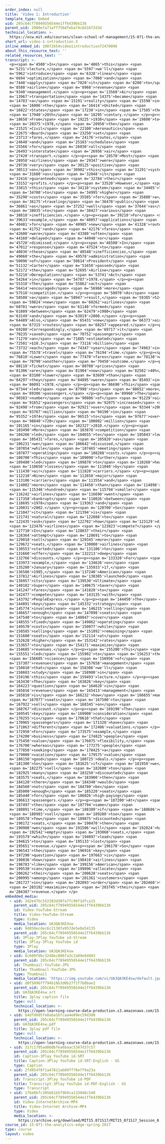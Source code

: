 ```yaml
---
order_index: null
title: 'Video 1: Introduction'
template_type: Embed
uid: 205c64cf78949556544e1ff6439bb136
parent_uid: 2900efa71aff756dfeba74c6d16f2d3d
technical_location: >-
  https://ocw.mit.edu/courses/sloan-school-of-management/15-071-the-analytics-edge-spring-2017/linear-optimization/airline-revenue-management-an-introduction-to-linear-optimization/video-1-introduction-3
short_url: video-1-introduction-3
inline_embed_id: 10072654video1introduction72470096
about_this_resource_text: ''
related_resources_text: ''
transcript: >-
  <p><span m='4500'>In</span> <span m='4865'>this</span> <span
  m='5231'>lecture,</span> <span m='5597'>we'll</span> <span
  m='5962'>introduce</span> <span m='6328'>linear</span> <span
  m='6694'>optimization</span> <span m='7060'>and</span> <span
  m='7440'>apply</span> <span m='7820'>it</span> <span m='8200'>to</span> <span
  m='8580'>airline</span> <span m='8960'>revenue</span> <span
  m='9340'>management.</span> </p><p><span m='13560'>Air</span> <span
  m='13967'>transportation</span> <span m='14375'>became</span> <span
  m='14783'>a</span> <span m='15191'>reality</span> <span m='15598'>in</span>
  <span m='16006'>the</span> <span m='16414'>United</span> <span
  m='16822'>States</span> <span m='17230'>in</span> <span m='17585'>the</span>
  <span m='17940'>20th</span> <span m='18295'>century.</span> </p><p><span
  m='18650'>From</span> <span m='19225'>1938</span> <span m='19800'>to</span>
  <span m='20375'>1978,</span> <span m='20950'>the</span> <span
  m='21525'>Civil</span> <span m='22100'>Aeronautics</span> <span
  m='22675'>Board</span> <span m='23250'>set</span> <span
  m='23713'>fares,</span> <span m='24176'>routes,</span> <span
  m='24640'>and</span> <span m='25103'>schedules</span> <span
  m='25566'>for</span> <span m='26030'>all</span> <span
  m='26493'>interstate</span> <span m='26956'>air</span> <span
  m='27420'>transport.</span> </p><p><span m='28570'>Most</span> <span
  m='28958'>airlines</span> <span m='29347'>were</span> <span
  m='29736'>very</span> <span m='30125'>positive</span> <span
  m='30513'>on</span> <span m='30902'>this</span> <span m='31291'>system,</span>
  <span m='31680'>as</span> <span m='32048'>it</span> <span
  m='32416'>guaranteed</span> <span m='32784'>their</span> <span
  m='33152'>profits.</span> </p><p><span m='33520'>However,</span> <span
  m='33815'>this</span> <span m='34110'>system</span> <span m='34405'>led</span>
  <span m='34700'>to</span> <span m='34995'>higher</span> <span
  m='35290'>costs</span> <span m='35585'>for</span> <span m='35880'>a</span>
  <span m='36175'>traveling</span> <span m='36470'>public</span> <span
  m='36861'>as</span> <span m='37252'>well</span> <span m='37644'>as</span>
  <span m='38035'>to</span> <span m='38427'>various</span> <span
  m='38818'>inefficiencies.</span> </p><p><span m='39210'>For</span> <span
  m='39633'>example,</span> <span m='40057'>applications</span> <span
  m='40481'>for</span> <span m='40905'>new</span> <span m='41328'>routes</span>
  <span m='41752'>and</span> <span m='42176'>fares</span> <span
  m='42600'>were</span> <span m='43380'>often</span> <span
  m='44160'>delayed</span> <span m='44940'>or</span> <span
  m='45720'>dismissed.</span> </p><p><span m='46500'>In</span> <span
  m='47012'>response</span> <span m='47524'>to</span> <span
  m='48036'>these</span> <span m='48548'>inefficiencies,</span> <span
  m='49060'>the</span> <span m='49578'>administration</span> <span
  m='50096'>of</span> <span m='50614'>President</span> <span
  m='51132'>Carter</span> <span m='51650'>passed</span> <span
  m='52172'>the</span> <span m='52695'>Airline</span> <span
  m='53218'>Deregulation</span> <span m='53741'>Act</span> <span
  m='54264'>in</span> <span m='54787'>1978.</span> </p><p><span
  m='55310'>The</span> <span m='55862'>act</span> <span
  m='56414'>encouraged</span> <span m='56966'>more</span> <span
  m='57518'>competition.</span> </p><p><span m='58070'>As</span> <span
  m='58508'>a</span> <span m='58947'>result,</span> <span m='59385'>52</span>
  <span m='59824'>new</span> <span m='60262'>airlines</span> <span
  m='60701'>were</span> <span m='61140'>formed</span> <span
  m='61809'>between</span> <span m='62479'>1980</span> <span
  m='63149'>and</span> <span m='63819'>2000.</span> </p><p><span
  m='64489'>Also,</span> <span m='65431'>new</span> <span m='66373'>air</span>
  <span m='67315'>routes</span> <span m='68257'>appeared.</span> </p><p><span
  m='69200'>Correspondingly,</span> <span m='69717'>it</span> <span
  m='70235'>saved</span> <span m='70752'>passengers</span> <span
  m='71270'>an</span> <span m='71885'>estimated</span> <span
  m='72501'>$10.3</span> <span m='73116'>billion</span> <span
  m='73732'>each</span> <span m='74347'>year</span> <span m='74963'>in</span>
  <span m='75578'>travel</span> <span m='76194'>time.</span> </p><p><span
  m='76810'>Lower</span> <span m='77470'>fares</span> <span m='78130'>was</span>
  <span m='78790'>another</span> <span m='79450'>outcome.</span> </p><p><span
  m='80110'>Ticket</span> <span m='80708'>prices</span> <span
  m='81306'>are</span> <span m='81904'>now</span> <span m='82502'>40%</span>
  <span m='83100'>lower</span> <span m='83699'>than</span> <span
  m='84297'>they</span> <span m='84895'>were</span> <span m='85493'>in</span>
  <span m='86091'>1978.</span> </p><p><span m='86690'>This</span> <span
  m='87344'>led</span> <span m='87998'>to</span> <span m='88652'>more</span>
  <span m='89306'>passengers.</span> </p><p><span m='89960'>The</span> <span
  m='90383'>number</span> <span m='90806'>of</span> <span m='91229'>air</span>
  <span m='91652'>passengers</span> <span m='92075'>increased</span> <span
  m='92498'>from</span> <span m='92921'>over</span> <span m='93344'>200</span>
  <span m='93767'>million</span> <span m='94190'>in</span> <span
  m='95352'>1974</span> <span m='96515'>to</span> <span m='97677'>over</span>
  <span m='98840'>720</span> <span m='100002'>million</span> <span
  m='101165'>in</span> <span m='102327'>2010.</span> </p><p><span
  m='103490'>More</span> <span m='103878'>competition</span> <span
  m='104266'>led</span> <span m='104655'>to</span> <span m='105043'>lower</span>
  <span m='105431'>fares,</span> <span m='105820'>as</span> <span
  m='106231'>we</span> <span m='106642'>discussed,</span> <span
  m='107054'>while</span> <span m='107465'>meeting</span> <span
  m='107877'>operating</span> <span m='108288'>costs.</span> </p><p><span
  m='108700'>This</span> <span m='109090'>further</span> <span
  m='109480'>led</span> <span m='109870'>to</span> <span m='110260'>heavy</span>
  <span m='110650'>losses</span> <span m='111040'>by</span> <span
  m='111430'>air</span> <span m='111820'>carriers.</span> </p><p><span
  m='112210'>Nine</span> <span m='112658'>major</span> <span
  m='113106'>carriers</span> <span m='113554'>and</span> <span
  m='114002'>more</span> <span m='114450'>than</span> <span m='114898'>a</span>
  <span m='115346'>hundred</span> <span m='115794'>smaller</span> <span
  m='116242'>airlines</span> <span m='116690'>went</span> <span
  m='117358'>bankrupt</span> <span m='118026'>between</span> <span
  m='118695'>1978</span> <span m='119363'>and</span> <span
  m='120031'>2002.</span> </p><p><span m='120700'>So</span> <span
  m='121047'>it</span> <span m='121394'>is</span> <span
  m='121741'>natural</span> <span m='122088'>to</span> <span
  m='122435'>ask</span> <span m='122782'>how</span> <span m='123129'>did</span>
  <span m='123476'>airlines</span> <span m='123823'>compete?</span> </p><p><span
  m='127710'>In</span> <span m='128037'>their</span> <span
  m='128364'>attempt</span> <span m='128691'>to</span> <span
  m='129018'>sell</span> <span m='129345'>more</span> <span
  m='129672'>seats,</span> <span m='130000'>airlines</span> <span
  m='130553'>started</span> <span m='131106'>to</span> <span
  m='131660'>offer</span> <span m='132213'>deep</span> <span
  m='132766'>discounts.</span> </p><p><span m='133320'>For</span> <span
  m='133973'>example,</span> <span m='134626'>on</span> <span
  m='135280'>January</span> <span m='135933'>17,</span> <span
  m='136586'>1985,</span> <span m='137240'>American</span> <span
  m='137812'>Airlines</span> <span m='138385'>launched</span> <span
  m='138957'>its</span> <span m='139530'>Ultimate</span> <span
  m='140102'>Super</span> <span m='140675'>Saver</span> <span
  m='141247'>fares</span> <span m='141820'>to</span> <span
  m='142477'>compete</span> <span m='143135'>with</span> <span
  m='143792'>PeopleExpress.</span> </p><p><span m='144450'>The</span> <span
  m='144891'>key</span> <span m='145332'>strategy</span> <span
  m='145774'>involved</span> <span m='146215'>selling</span> <span
  m='146657'>enough</span> <span m='147098'>seats</span> <span
  m='147540'>to</span> <span m='148047'>cover</span> <span
  m='148555'>fixed</span> <span m='149062'>operating</span> <span
  m='149570'>costs</span> <span m='150077'>while</span> <span
  m='150585'>selling</span> <span m='151092'>remaining</span> <span
  m='151600'>seats</span> <span m='152114'>at</span> <span
  m='152628'>higher</span> <span m='153142'>rates</span> <span
  m='153657'>to</span> <span m='154171'>maximize</span> <span
  m='154685'>revenues.</span> </p><p><span m='155200'>This</span> <span
  m='155551'>led</span> <span m='155902'>to</span> <span m='156253'>the</span>
  <span m='156605'>science</span> <span m='156956'>of</span> <span
  m='157307'>revenue</span> <span m='157658'>management</span> <span
  m='158010'>that</span> <span m='158306'>we'll</span> <span
  m='158603'>study</span> <span m='158900'>in</span> <span
  m='159196'>this</span> <span m='159493'>lecture.</span> </p><p><span
  m='163430'>The</span> <span m='163826'>key</span> <span
  m='164223'>question</span> <span m='164620'>in</span> <span
  m='165016'>revenue</span> <span m='165413'>management</span> <span
  m='165810'>is</span> <span m='166232'>how</span> <span m='166655'>many</span>
  <span m='167077'>seats</span> <span m='167500'>to</span> <span
  m='167922'>sell</span> <span m='168345'>on</span> <span
  m='168767'>discount.</span> </p><p><span m='169190'>The</span> <span
  m='169545'>key</span> <span m='169900'>consideration</span> <span
  m='170255'>is</span> <span m='170610'>that</span> <span
  m='170965'>passengers</span> <span m='171320'>have</span> <span
  m='171863'>different</span> <span m='172406'>valuations.</span> </p><p><span
  m='172950'>For</span> <span m='173575'>example,</span> <span
  m='174200'>business</span> <span m='174825'>people</span> <span
  m='175450'>value</span> <span m='176075'>flexibility,</span> <span
  m='176700'>whereas</span> <span m='177275'>people</span> <span
  m='177850'>seeking</span> <span m='178425'>a</span> <span
  m='179000'>vacation</span> <span m='179575'>value</span> <span
  m='180150'>good</span> <span m='180725'>deals.</span> </p><p><span
  m='181300'>So</span> <span m='181625'>if</span> <span m='181950'>we</span>
  <span m='182275'>sell</span> <span m='182600'>too</span> <span
  m='182925'>many</span> <span m='183250'>discounted</span> <span
  m='183575'>seats,</span> <span m='183900'>then</span> <span
  m='184120'>there</span> <span m='184340'>would</span> <span
  m='184560'>not</span> <span m='184780'>be</span> <span
  m='185000'>enough</span> <span m='185220'>seats</span> <span
  m='185440'>for</span> <span m='186026'>high-paying</span> <span
  m='186613'>passengers.</span> </p><p><span m='187200'>At</span> <span
  m='187497'>the</span> <span m='187794'>same</span> <span
  m='188091'>time,</span> <span m='188389'>if</span> <span m='188686'>we</span>
  <span m='188983'>sell</span> <span m='189280'>too</span> <span
  m='189578'>few</span> <span m='189875'>discounted</span> <span
  m='190172'>seats,</span> <span m='190470'>then</span> <span
  m='190988'>we</span> <span m='191506'>will</span> <span m='192024'>have</span>
  <span m='192542'>empty</span> <span m='193060'>seats,</span> <span
  m='193579'>which</span> <span m='194097'>lead</span> <span
  m='194615'>to</span> <span m='195133'>lost</span> <span
  m='195651'>revenue.</span> </p><p><span m='196170'>So</span> <span
  m='196543'>the</span> <span m='196916'>key</span> <span
  m='197290'>question</span> <span m='197663'>is</span> <span
  m='198036'>how</span> <span m='198410'>airlines</span> <span
  m='198783'>like</span> <span m='199156'>American</span> <span
  m='199530'>can</span> <span m='199896'>allocate</span> <span
  m='200262'>their</span> <span m='200628'>seats</span> <span
  m='200995'>among</span> <span m='201361'>customers</span> <span
  m='201727'>in</span> <span m='202093'>order</span> <span m='202460'>to</span>
  <span m='203102'>maximize</span> <span m='203745'>their</span> <span
  m='204387'>revenue.</span> </p>
embedded_media:
  - uid: 3d2e47bc552383d307a7fc96f1dfca15
    parent_uid: 205c64cf78949556544e1ff6439bb136
    id: Video-YouTube-Stream
    title: Video-YouTube-Stream
    type: Video
    media_location: UA3QA3KE4sw
  - uid: 9d850ecdec6c2138fe957de5e0a54135
    parent_uid: 205c64cf78949556544e1ff6439bb136
    id: 3Play-3Play YouTube id-Stream
    title: 3Play-3Play YouTube id
    type: 3Play
    media_location: UA3QA3KE4sw
  - uid: 8c609f8bc3248ec086fa3c2a89e8d403
    parent_uid: 205c64cf78949556544e1ff6439bb136
    id: Thumbnail-YouTube-JPG
    title: Thumbnail-YouTube-JPG
    type: Thumbnail
    media_location: 'https://img.youtube.com/vi/UA3QA3KE4sw/default.jpg'
  - uid: d0f5096ff794b18b3d0b27f1f7b0bae1
    parent_uid: 205c64cf78949556544e1ff6439bb136
    id: UA3QA3KE4sw.srt
    title: 3play caption file
    type: null
    technical_location: >-
      https://open-learning-course-data-production.s3.amazonaws.com/15-071-the-analytics-edge-spring-2017/d0f5096ff794b18b3d0b27f1f7b0bae1_UA3QA3KE4sw.srt
  - uid: b4dfd605fe0aba1bfcaa4e09ec59d300
    parent_uid: 205c64cf78949556544e1ff6439bb136
    id: UA3QA3KE4sw.pdf
    title: 3play pdf file
    type: null
    technical_location: >-
      https://open-learning-course-data-production.s3.amazonaws.com/15-071-the-analytics-edge-spring-2017/b4dfd605fe0aba1bfcaa4e09ec59d300_UA3QA3KE4sw.pdf
  - uid: 317c1705ad868bfea6baac5347d37c57
    parent_uid: 205c64cf78949556544e1ff6439bb136
    id: Caption-3Play YouTube id-SRT
    title: Caption-3Play YouTube id-SRT-English - US
    type: Caption
  - uid: 2fd954f8f1a47811ab89ff76e7f9a23a
    parent_uid: 205c64cf78949556544e1ff6439bb136
    id: Transcript-3Play YouTube id-PDF
    title: Transcript-3Play YouTube id-PDF-English - US
    type: Transcript
  - uid: 1f6e0bfc305b61b5f9b9ca133048c548
    parent_uid: 205c64cf78949556544e1ff6439bb136
    id: Video-InternetArchive-MP4
    title: Video-Internet Archive-MP4
    type: Video
    media_location: >-
      https://archive.org/download/MIT15.071S17/MIT15_071S17_Session_8.2.01_300k.mp4
course_id: 15-071-the-analytics-edge-spring-2017
type: course
layout: video
---
```

